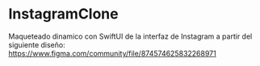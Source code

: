 # InstagramClone
Maqueteado dinamico con SwiftUI de la interfaz de Instagram a partir del siguiente diseño: https://www.figma.com/community/file/874574625832268971
